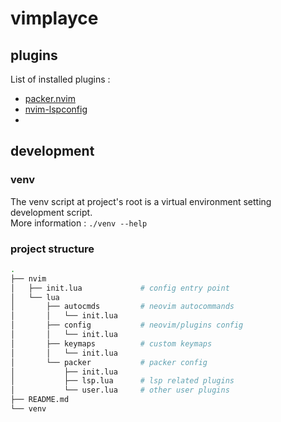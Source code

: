 # vimplayce

## plugins
List of installed plugins :
- [packer.nvim][1]
- [nvim-lspconfig][2]
-

[1]: https://github.com/wbthomason/packer.nvim
[2]: https://github.com/neovim/nvim-lspconfig

## development
### venv
The venv script at project's root is a virtual environment setting development script.  
More information : `./venv --help`

### project structure
```sh
.
├── nvim
│   ├── init.lua             # config entry point
│   └── lua
│       ├── autocmds         # neovim autocommands
│       │   └── init.lua
│       ├── config           # neovim/plugins config
│       │   └── init.lua
│       ├── keymaps          # custom keymaps
│       │   └── init.lua
│       └── packer           # packer config
│           ├── init.lua
│           ├── lsp.lua      # lsp related plugins
│           └── user.lua     # other user plugins
├── README.md
└── venv
```

